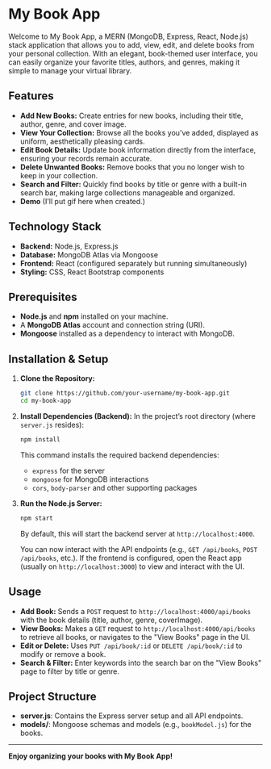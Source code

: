 # My Book App

Welcome to My Book App, a MERN (MongoDB, Express, React, Node.js) stack application that allows you to add, view, edit, and delete books from your personal collection. With an elegant, book-themed user interface, you can easily organize your favorite titles, authors, and genres, making it simple to manage your virtual library.

## Features
- **Add New Books:** Create entries for new books, including their title, author, genre, and cover image.
- **View Your Collection:** Browse all the books you’ve added, displayed as uniform, aesthetically pleasing cards.
- **Edit Book Details:** Update book information directly from the interface, ensuring your records remain accurate.
- **Delete Unwanted Books:** Remove books that you no longer wish to keep in your collection.
- **Search and Filter:** Quickly find books by title or genre with a built-in search bar, making large collections manageable and organized.
- **Demo**
(I'll put gif here when created.)

## Technology Stack

- **Backend:** Node.js, Express.js
- **Database:** MongoDB Atlas via Mongoose
- **Frontend:** React (configured separately but running simultaneously)
- **Styling:** CSS, React Bootstrap components

## Prerequisites

- **Node.js** and **npm** installed on your machine.
- A **MongoDB Atlas** account and connection string (URI).
- **Mongoose** installed as a dependency to interact with MongoDB.

## Installation & Setup

1. **Clone the Repository:**
   ```bash
   git clone https://github.com/your-username/my-book-app.git
   cd my-book-app
   ```

2. **Install Dependencies (Backend):**
   In the project’s root directory (where `server.js` resides):
   ```bash
   npm install
   ```
   
   This command installs the required backend dependencies:
   - `express` for the server
   - `mongoose` for MongoDB interactions
   - `cors`, `body-parser` and other supporting packages

3. **Run the Node.js Server:**
   ```bash
   npm start
   ```
   
   By default, this will start the backend server at `http://localhost:4000`.

   You can now interact with the API endpoints (e.g., `GET /api/books`, `POST /api/books`, etc.). If the frontend is configured, open the React app (usually on `http://localhost:3000`) to view and interact with the UI.

## Usage

- **Add Book:** Sends a `POST` request to `http://localhost:4000/api/books` with the book details (title, author, genre, coverImage).
- **View Books:** Makes a `GET` request to `http://localhost:4000/api/books` to retrieve all books, or navigates to the "View Books" page in the UI.
- **Edit or Delete:** Uses `PUT /api/book/:id` or `DELETE /api/book/:id` to modify or remove a book.
- **Search & Filter:** Enter keywords into the search bar on the "View Books" page to filter by title or genre.

## Project Structure

- **server.js**: Contains the Express server setup and all API endpoints.
- **models/**: Mongoose schemas and models (e.g., `bookModel.js`) for the books.

---

**Enjoy organizing your books with My Book App!**
